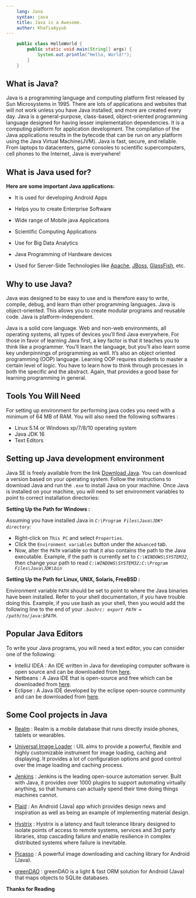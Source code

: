 ```yaml
---
    lang: Java
    syntax: java
    title: Java is a Awesome.
    author: KhafiaAyyub
---
```


```java
    public class HelloWorld {
        public static void main(String[] args) {
            System.out.println("Hello, World!"); 
        }
    }
```

## What is Java?
Java is a programming language and computing platform first released by Sun Microsystems in 1995. There are lots of applications and websites that will not work unless you have 
Java installed, and more are created every day. Java is a general-purpose, class-based, object-oriented programming language designed for having lesser implementation dependencies. It is a computing platform for application development. The compilation of the Java applications results in the bytecode that can be run on any platform using the 
Java Virtual Machine(JVM). Java is fast, secure, and reliable. From laptops to datacenters, game consoles to scientific supercomputers, cell phones to the Internet, Java is 
everywhere!

## What is Java used for?
**Here are some important Java applications:**

- It is used for developing Android Apps

- Helps you to create Enterprise Software

- Wide range of Mobile java Applications

- Scientific Computing Applications

- Use for Big Data Analytics

- Java Programming of Hardware devices

- Used for Server-Side Technologies like [Apache](https://commons.apache.org/), [JBoss](https://developers.redhat.com/products/eap/overview), [GlassFish](https://javaee.github.io/glassfish/), etc.
    
## Why to use Java?
Java was designed to be easy to use and is therefore easy to write, compile, debug, and learn than other programming languages. Java is object-oriented. This allows you to 
create modular programs and reusable code. Java is platform-independent.

Java is a solid core language. Web and non-web environments, all operating systems, all types of devices you’ll find Java everywhere. For those in favor of learning Java 
first, a key factor is that it teaches you to think like a programmer. You’ll learn the language, but you’ll also learn some key underpinnings of programming as well. It’s 
also an object oriented programming (OOP) language. Learning OOP requires students to master a certain level of logic. You have to learn how to think through processes in both
the specific and the abstract. Again, that provides a good base for learning programming in general.

## Tools You Will Need
For setting up environment for performing java codes you need with a minimum of 64 MB of RAM.
You will also need the following softwares :
- Linux 5.14 or Windows xp/7/8/10 operating system
- Java JDK 16
- Text Editors


## Setting up Java development environment
Java SE is freely available from the link [Download Java](https://www.oracle.com/java/technologies/javase/javase-jdk8-downloads.html). You can download a version based on your 
operating system. Follow the instructions to download Java and run the `.exe` to install Java on your machine. Once Java is installed on your machine, you will need to set 
environment variables to point to correct installation directories:

**Setting Up the Path for Windows :**

Assuming you have installed Java in *`C:\Program Files\Java\JDK* directory`:*
- Right-click on `This PC` and select `Properties`.
- Click the `Environment variables` button under the `Advanced` tab.
- Now, alter the `PATH` variable so that it also contains the path to the Java executable. Example, if the path is currently set to *`C:\WINDOWS\SYSTEM32`*, then change your 
path to read *`C:\WINDOWS\SYSTEM32;C:\Program Files\Java\JDK\bin`*

**Setting Up the Path for Linux, UNIX, Solaris, FreeBSD :**

Environment variable `PATH` should be set to point to where the Java binaries have been installed. Refer to your shell documentation, if you have trouble doing this. Example, if
you use bash as your shell, then you would add the following line to the end of your *`.bashrc: export PATH = /path/to/java:$PATH`*.

## Popular Java Editors
To write your Java programs, you will need a text editor, you can consider one of the following:

- IntelliJ IDEA : An IDE written in Java for developing computer software is open source and can be downloaded from [here](https://www.jetbrains.com/idea/).
- Netbeans : A Java IDE that is open-source and free which can be downloaded from [here](https://www.netbeans.org/index.html).
- Eclipse : A Java IDE developed by the eclipse open-source community and can be downloaded from [here](https://www.eclipse.org/).


## Some Cool projects in Java
- [Realm](https://github.com/realm/realm-java) : Realm is a mobile database that runs directly inside phones, tablets or wearables.
 
- [Universal Image Loader](https://github.com/nostra13/Android-Universal-Image-Loader) : UIL aims to provide a powerful, flexible and highly customizable instrument for image 
loading, caching and displaying. It provides a lot of configuration options and good control over the image loading and caching process.

- [Jenkins](https://github.com/jenkinsci/jenkins) : Jenkins is the leading open-source automation server. Built with Java, it provides over 1000 plugins to support automating
virtually anything, so that humans can actually spend their time doing things machines cannot.

- [Plaid](https://github.com/nickbutcher/plaid) : An Android (Java) app which provides design news and inspiration as well as being an example of implementing material design.

- [Hystrix](https://github.com/Netflix/Hystrix) : Hystrix is a latency and fault tolerance library designed to isolate points of access to remote systems, services and 3rd party 
libraries, stop cascading failure and enable resilience in complex distributed systems where failure is inevitable.

- [Picasso](https://github.com/square/picasso) : A powerful image downloading and caching library for Android (Java).

- [greenDAO](https://github.com/greenrobot/greenDAO) : greenDAO is a light & fast ORM solution for Android (Java) that maps objects to SQLite databases.


**Thanks for Reading**
